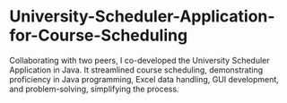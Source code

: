# University-Scheduler-Application-for-Course-Scheduling
Collaborating with two peers, I co-developed the University Scheduler Application in Java. It streamlined course scheduling, demonstrating proficiency in Java programming, Excel data handling, GUI development, and problem-solving, simplifying the process.
